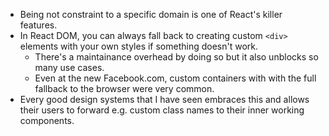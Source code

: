 - Being not constraint to a specific domain is one of React's killer features.
- In React DOM, you can always fall back to creating custom `<div>` elements with your own styles if something doesn't work.
	- There's a maintainance overhead by doing so but it also unblocks so many use cases.
	- Even at the new Facebook.com, custom containers with with the full fallback to the browser were very common.
- Every good design systems that I have seen embraces this and allows their users to forward e.g. custom class names to their inner working components. 